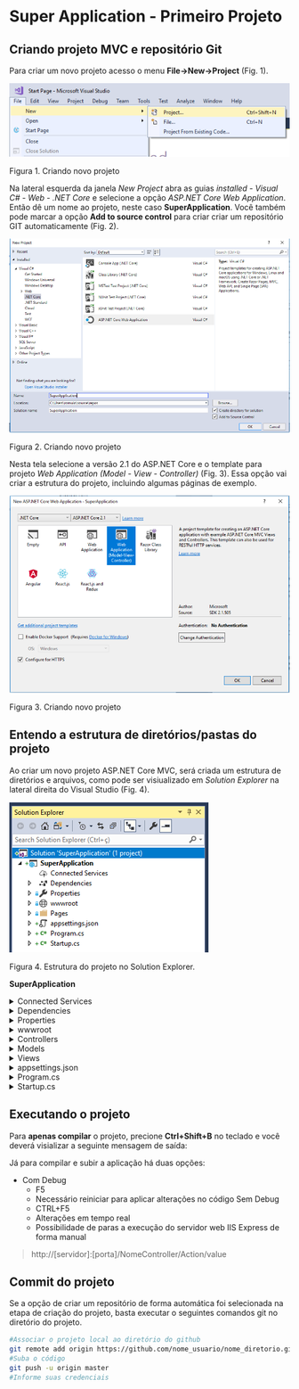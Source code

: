 # Super Application - Primeiro Projeto

## Criando projeto MVC e repositório Git

Para criar um novo projeto acesso o menu **File->New->Project** (Fig. 1).

![First_img](/aspnetcoremvc/assets/img/ambiente01.png)

Figura 1. Criando novo projeto

Na lateral esquerda da janela _New Project_ abra as guias _installed - Visual C# - Web - .NET Core_ e selecione a opção _ASP.NET Core Web Application_. Então dê um nome ao projeto, neste caso **SuperApplication**. Você também pode marcar a opção **Add to source control** para criar criar um repositório GIT automaticamente (Fig. 2).

![Second_img](/aspnetcoremvc/assets/img/ambiente02.png)

Figura 2. Criando novo projeto

Nesta tela selecione a versão 2.1 do ASP.NET Core e o template para projeto _Web Application (Model - View - Controller)_ (Fig. 3). Essa opção vai criar a estrutura do projeto, incluindo algumas páginas de exemplo.

![Second_img](/aspnetcoremvc/assets/img/ambiente03.png)

Figura 3. Criando novo projeto


## Entendo a estrutura de diretórios/pastas do projeto

Ao criar um novo projeto ASP.NET Core MVC, será criada um estrutura de diretórios e arquivos, como pode ser visiualizado em _Solution Explorer_ na lateral direita do Visual Studio (Fig. 4).

![Second_img](/aspnetcoremvc/assets/img/ambiente06.png)

Figura 4. Estrutura do projeto no Solution Explorer.


**SuperApplication**
 <details>
  <summary>Connected Services</summary>
bla
 </details>
  <details>
  <summary>Dependencies</summary>
bla
 </details>  
 <details>
  <summary>Properties</summary>
bla
 </details>
 <details>
  <summary>wwwroot</summary>
bla
 </details>
 <details>
  <summary>Controllers</summary>
bla
 </details>
 <details>
  <summary>Models</summary>
bla
 </details>
 <details>
  <summary>Views</summary>
bla
 </details>
 <details>
  <summary>appsettings.json</summary>
bla
 </details>
 <details>
  <summary>Program.cs</summary>
 Aarquivo principal responsável por inicializar a aplicação por meio do método _public void main_.
 </details>
 <details>
  <summary>Startup.cs</summary>
bla
 </details>
 
## Executando o projeto

Para **apenas compilar** o projeto, precione **Ctrl+Shift+B** no teclado e você deverá visializar a seguinte mensagem de saída:


Já para compilar e subir a aplicação há duas opções:

 - Com Debug
   - F5
   - Necessário reiniciar para aplicar alterações no código
Sem Debug
   - CTRL+F5
   - Alterações em tempo real
   - Possibilidade de paras a execução do servidor web IIS Express de forma manual



 > http://[servidor]:[porta]/NomeController/Action/value
 
 ## Commit do projeto
 
 Se a opção de criar um repositório de forma automática foi selecionada na etapa de criação do projeto, basta executar o seguintes comandos git no diretório do projeto.
 
 ```bash
 #Associar o projeto local ao diretório do github
 git remote add origin https://github.com/nome_usuario/nome_diretorio.git
 #Suba o código
 git push -u origin master
 #Informe suas credenciais
 ```
 
